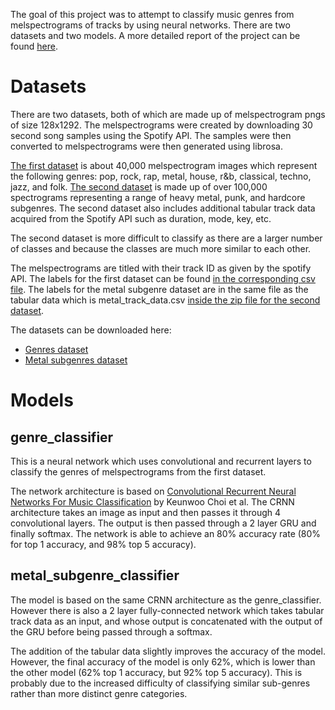 The goal of this project was to attempt to classify music genres from melspectrograms of tracks by using neural networks. There are two datasets and two models. A more detailed report of the project can be found [here](https://drive.google.com/file/d/1D8KfViG-MR7UjyeWHBGjieJvQ7Pf3tHv/view?usp=sharing).

# Datasets
There are two datasets, both of which are made up of melspectrogram pngs of size 128x1292. The melspectrograms were created by downloading 30 second song samples using the Spotify API. The samples were then converted to melspectrograms were then generated using librosa.

[The first dataset](https://drive.google.com/open?id=1lLREvqrvjv907NHXm7ExJdUOXUsTO91R) is about 40,000 melspectrogram images which represent the following genres: pop, rock, rap, metal, house, r&b, classical, techno, jazz, and folk. [The second dataset](https://drive.google.com/open?id=1Hv9AsEHdx5mKL7o6io_XegeQfVOPjP9g) is made up of over 100,000 spectrograms representing a range of heavy metal, punk, and hardcore subgenres. The second dataset also includes additional tabular track data acquired from the Spotify API such as duration, mode, key, etc.

The second dataset is more difficult to classify as there are a larger number of classes and because the classes are much more similar to each other.

The melspectrograms are titled with their track ID as given by the spotify API. The labels for the first dataset can be found [in the corresponding csv file](https://github.com/iarfmoose/genre_classifier/blob/master/genre_classifier/spotify_track_preview_data.csv). The labels for the metal subgenre dataset are in the same file as the tabular data which is metal_track_data.csv [inside the zip file for the second dataset](https://drive.google.com/open?id=1Hv9AsEHdx5mKL7o6io_XegeQfVOPjP9g).

The datasets can be downloaded here:
+ [Genres dataset](https://drive.google.com/open?id=1lLREvqrvjv907NHXm7ExJdUOXUsTO91R)
+ [Metal subgenres dataset](https://drive.google.com/open?id=1Hv9AsEHdx5mKL7o6io_XegeQfVOPjP9g)

# Models
## genre_classifier
This is a neural network which uses convolutional and recurrent layers to classify the genres of melspectrograms from the first dataset.

The network architecture is based on [Convolutional Recurrent Neural Networks For Music Classification](https://arxiv.org/pdf/1609.04243.pdf) by Keunwoo Choi et al. The CRNN architecture takes an image as input and then passes it through 4 convolutional layers. The output is then passed through a 2 layer GRU and finally softmax. The network is able to achieve an 80% accuracy rate (80% for top 1 accuracy, and 98% top 5 accuracy).

## metal_subgenre_classifier
The model is based on the same CRNN architecture as the genre_classifier. However there is also a 2 layer fully-connected network which takes tabular track data as an input, and whose output is concatenated with the output of the GRU before being passed through a softmax.

The addition of the tabular data slightly improves the accuracy of the model. However, the final accuracy of the model is only 62%, which is lower than the other model (62% top 1 accuracy, but 92% top 5 accuracy). This is probably due to the increased difficulty of classifying similar sub-genres rather than more distinct genre categories.
